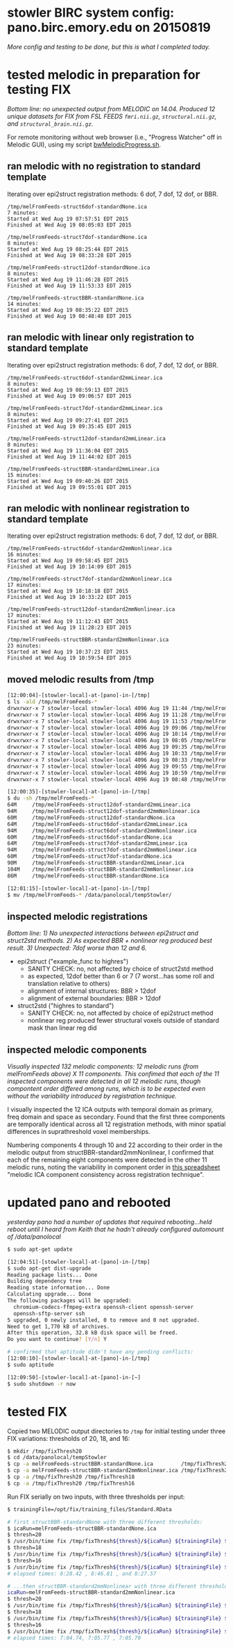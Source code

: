 # stowler BIRC system config: pano.birc.emory.edu on 20150819

_More config and testing to be done, but this is what I completed today._

# tested melodic in preparation for testing FIX

_Bottom line: no unexpected output from MELODIC on 14.04. Produced 12 unique datasets for FIX from FSL FEEDS `fmri.nii.gz`, `structural.nii.gz`, and `structural_brain.nii.gz`._

For remote monitoring without web browser (i.e., "Progress Watcher" off in Melodic GUI), using my script [bwMelodicProgress.sh](https://github.com/stowler/brainwhere/blob/master/bwMelodicProgress.sh).

## ran melodic with no registration to standard template

Iterating over epi2struct registration methods: 6 dof, 7 dof, 12 dof, or BBR.

```
/tmp/melFromFeeds-struct6dof-standardNone.ica
7 minutes:
Started at Wed Aug 19 07:57:51 EDT 2015
Finished at Wed Aug 19 08:05:03 EDT 2015

/tmp/melFromFeeds-struct7dof-standardNone.ica
8 minutes:
Started at Wed Aug 19 08:25:44 EDT 2015
Finished at Wed Aug 19 08:33:28 EDT 2015

/tmp/melFromFeeds-struct12dof-standardNone.ica
8 minutes:
Started at Wed Aug 19 11:46:28 EDT 2015
Finished at Wed Aug 19 11:53:33 EDT 2015

/tmp/melFromFeeds-structBBR-standardNone.ica
14 minutes:
Started at Wed Aug 19 08:35:22 EDT 2015
Finished at Wed Aug 19 08:48:48 EDT 2015

```

## ran melodic with linear only registration to standard template

Iterating over epi2struct registration methods: 6 dof, 7 dof, 12 dof, or BBR.

```
/tmp/melFromFeeds-struct6dof-standard2mmLinear.ica
8 minutes:
Started at Wed Aug 19 08:59:13 EDT 2015
Finished at Wed Aug 19 09:06:57 EDT 2015

/tmp/melFromFeeds-struct7dof-standard2mmLinear.ica
8 minutes:
Started at Wed Aug 19 09:27:41 EDT 2015
Finished at Wed Aug 19 09:35:45 EDT 2015

/tmp/melFromFeeds-struct12dof-standard2mmLinear.ica
8 minutes:
Started at Wed Aug 19 11:36:04 EDT 2015
Finished at Wed Aug 19 11:44:02 EDT 2015

/tmp/melFromFeeds-structBBR-standard2mmLinear.ica
15 minutes:
Started at Wed Aug 19 09:40:26 EDT 2015
Finished at Wed Aug 19 09:55:01 EDT 2015
```

## ran melodic with nonlinear registration to standard template

Iterating over epi2struct registration methods: 6 dof, 7 dof, 12 dof, or BBR.

```
/tmp/melFromFeeds-struct6dof-standard2mmNonlinear.ica
16 minutes:
Started at Wed Aug 19 09:58:45 EDT 2015
Finished at Wed Aug 19 10:14:09 EDT 2015

/tmp/melFromFeeds-struct7dof-standard2mmNonlinear.ica
17 minutes:
Started at Wed Aug 19 10:18:18 EDT 2015
Finished at Wed Aug 19 10:33:22 EDT 2015

/tmp/melFromFeeds-struct12dof-standard2mmNonlinear.ica
17 minutes:
Started at Wed Aug 19 11:12:43 EDT 2015
Finished at Wed Aug 19 11:28:23 EDT 2015

/tmp/melFromFeeds-structBBR-standard2mmNonlinear.ica
23 minutes:
Started at Wed Aug 19 10:37:23 EDT 2015
Finished at Wed Aug 19 10:59:54 EDT 2015
```

## moved melodic results from /tmp

```bash
[12:00:04]-[stowler-local]-at-[pano]-in-[/tmp]
$ ls -ald /tmp/melFromFeeds-*
drwxrwxr-x 7 stowler-local stowler-local 4096 Aug 19 11:44 /tmp/melFromFeeds-struct12dof-standard2mmLinear.ica
drwxrwxr-x 7 stowler-local stowler-local 4096 Aug 19 11:28 /tmp/melFromFeeds-struct12dof-standard2mmNonlinear.ica
drwxrwxr-x 7 stowler-local stowler-local 4096 Aug 19 11:53 /tmp/melFromFeeds-struct12dof-standardNone.ica
drwxrwxr-x 7 stowler-local stowler-local 4096 Aug 19 09:06 /tmp/melFromFeeds-struct6dof-standard2mmLinear.ica
drwxrwxr-x 7 stowler-local stowler-local 4096 Aug 19 10:14 /tmp/melFromFeeds-struct6dof-standard2mmNonlinear.ica
drwxrwxr-x 7 stowler-local stowler-local 4096 Aug 19 08:05 /tmp/melFromFeeds-struct6dof-standardNone.ica
drwxrwxr-x 7 stowler-local stowler-local 4096 Aug 19 09:35 /tmp/melFromFeeds-struct7dof-standard2mmLinear.ica
drwxrwxr-x 7 stowler-local stowler-local 4096 Aug 19 10:33 /tmp/melFromFeeds-struct7dof-standard2mmNonlinear.ica
drwxrwxr-x 7 stowler-local stowler-local 4096 Aug 19 08:33 /tmp/melFromFeeds-struct7dof-standardNone.ica
drwxrwxr-x 7 stowler-local stowler-local 4096 Aug 19 09:55 /tmp/melFromFeeds-structBBR-standard2mmLinear.ica
drwxrwxr-x 7 stowler-local stowler-local 4096 Aug 19 10:59 /tmp/melFromFeeds-structBBR-standard2mmNonlinear.ica
drwxrwxr-x 7 stowler-local stowler-local 4096 Aug 19 08:48 /tmp/melFromFeeds-structBBR-standardNone.ica

[12:00:35]-[stowler-local]-at-[pano]-in-[/tmp]
$ du -sh /tmp/melFromFeeds-*
64M     /tmp/melFromFeeds-struct12dof-standard2mmLinear.ica
94M     /tmp/melFromFeeds-struct12dof-standard2mmNonlinear.ica
60M     /tmp/melFromFeeds-struct12dof-standardNone.ica
64M     /tmp/melFromFeeds-struct6dof-standard2mmLinear.ica
94M     /tmp/melFromFeeds-struct6dof-standard2mmNonlinear.ica
60M     /tmp/melFromFeeds-struct6dof-standardNone.ica
64M     /tmp/melFromFeeds-struct7dof-standard2mmLinear.ica
94M     /tmp/melFromFeeds-struct7dof-standard2mmNonlinear.ica
60M     /tmp/melFromFeeds-struct7dof-standardNone.ica
90M     /tmp/melFromFeeds-structBBR-standard2mmLinear.ica
104M    /tmp/melFromFeeds-structBBR-standard2mmNonlinear.ica
86M     /tmp/melFromFeeds-structBBR-standardNone.ica

[12:01:15]-[stowler-local]-at-[pano]-in-[/tmp]
$ mv /tmp/melFromFeeds-* /data/panolocal/tempStowler/
```

## inspected melodic registrations 

_Bottom line: 1) No unexpected interactions between epi2struct and struct2std methods. 2) As expected BBR + nonlinear reg produced best result. 3) Unexpected: 7dof worse than 12 and 6._

- epi2struct ("example_func to highres")
   - SANITY CHECK: no, not affected by choice of struct2std method
   - as expected, 12dof better than 6 or 7 (7 worst...has some roll and translation relative to others)
   - alignment of internal structures: BBR > 12dof
   - alignment of external boundaries: BBR > 12dof
- struct2std ("highres to standard")
   - SANITY CHECK: no, not affected by choice of epi2struct method
   - nonlinear reg produced fewer structural voxels outside of standard mask than linear reg did 

## inspected melodic components 

_Visually inspected 132 melodic components: 12 melodic runs (from melFromFeeds above) X 11 components. This confimed that each of the 11 inspected components were detected in all 12 melodic runs, though compontent order differed among runs, which is to be expected even without the variability introduced by registration technique._

I visually inspected the 12 ICA outputs with temporal domain as primary, freq domain and space as secondary. Found that the first three components are temporally identical across all 12 registration methods, with minor spatial differences in suprathreshold voxel memberships.

Numbering components 4 through 10 and 22 according to their order in the melodic output from structBBR-standard2mmNonlinear, I confirmed that each of the remaining eight components were detected in the other 11 melodic runs, noting the variability in component order in [this spreadsheet][] "melodic ICA component consistency across registration technique".

[this spreadsheet]: https://docs.google.com/spreadsheets/d/1HaL5tTo4QJFgPWm8YkN_l3rYkZSHbKsh_M75eziGEJw/edit?usp=sharing

# updated pano and rebooted

_yesterday pano had a number of updates that required rebooting...held reboot until I heard from Keith that he hadn't already configured automount of /data/panolocal_

```bash
$ sudo apt-get update

[12:04:51]-[stowler-local]-at-[pano]-in-[/tmp]
$ sudo apt-get dist-upgrade
Reading package lists... Done
Building dependency tree
Reading state information... Done
Calculating upgrade... Done
The following packages will be upgraded:
  chromium-codecs-ffmpeg-extra openssh-client openssh-server
  openssh-sftp-server ssh
5 upgraded, 0 newly installed, 0 to remove and 0 not upgraded.
Need to get 1,770 kB of archives.
After this operation, 32.8 kB disk space will be freed.
Do you want to continue? [Y/n] Y

# confirmed that aptitude didn't have any pending conflicts:
[12:08:10]-[stowler-local]-at-[pano]-in-[/tmp]
$ sudo aptitude

[12:09:50]-[stowler-local]-at-[pano]-in-[~]
$ sudo shutdown -r now
```

# tested FIX 

Copied two MELODIC output directories to `/tmp` for initial testing under three FIX variations: thresholds of 20, 18, and 16:

```bash
$ mkdir /tmp/fixThresh20
$ cd /data/panolocal/tempStowler
$ cp -a melFromFeeds-structBBR-standardNone.ica         /tmp/fixThresh20/
$ cp -a melFromFeeds-structBBR-standard2mmNonlinear.ica /tmp/fixThresh20/
$ cp -a /tmp/fixThresh20 /tmp/fixThresh18
$ cp -a /tmp/fixThresh20 /tmp/fixThresh16
```

Run FIX serially on two inputs, with three thresholds per input:
```bash
$ trainingFile=/opt/fix/training_files/Standard.RData

# first structBBR-standardNone with three different thresholds:
$ icaRun=melFromFeeds-structBBR-standardNone.ica
$ thresh=20
$ /usr/bin/time fix /tmp/fixThresh${thresh}/${icaRun} ${trainingFile} ${thresh} -m
$ thresh=18
$ /usr/bin/time fix /tmp/fixThresh${thresh}/${icaRun} ${trainingFile} ${thresh} -m
$ thresh=16
$ /usr/bin/time fix /tmp/fixThresh${thresh}/${icaRun} ${trainingFile} ${thresh} -m
# elapsed times: 8:28.42 , 8:46.81 , and 8:27.57

# ...then structBBR-standard2mmNonlinear with three different thresholds:
icaRun=melFromFeeds-structBBR-standard2mmNonlinear.ica
$ thresh=20
$ /usr/bin/time fix /tmp/fixThresh${thresh}/${icaRun} ${trainingFile} ${thresh} -m
$ thresh=18
$ /usr/bin/time fix /tmp/fixThresh${thresh}/${icaRun} ${trainingFile} ${thresh} -m
$ thresh=16
$ /usr/bin/time fix /tmp/fixThresh${thresh}/${icaRun} ${trainingFile} ${thresh} -m
# elapsed times: 7:04.74, 7:05.77 , 7:05.79
```

